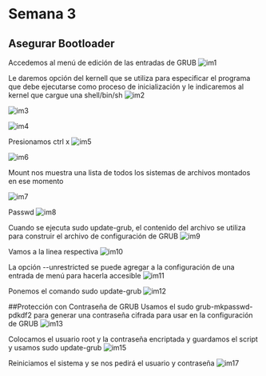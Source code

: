 # Semana 3
## Asegurar Bootloader

Accedemos al menú de edición de las entradas de GRUB
![im1](https://github.com/Sloot25/SistemasUnix/blob/main/Semanas/Semana3/Screenshot%20from%202024-11-18%2011-29-41.png)

Le daremos opción del kernell que se utiliza para especificar el programa que debe ejecutarse como proceso de inicialización y le indicaremos al kernel que cargue una shell/bin/sh 
![im2](https://github.com/Sloot25/SistemasUnix/blob/main/Semanas/Semana3/Screenshot%20from%202024-11-18%2011-30-46.png)

![im3](https://github.com/Sloot25/SistemasUnix/blob/main/Semanas/Semana3/Screenshot%20from%202024-11-18%2011-33-20.png)

![im4](https://github.com/Sloot25/SistemasUnix/blob/main/Semanas/Semana3/Screenshot%20from%202024-11-18%2011-34-38.png)

Presionamos ctrl x
![im5](https://github.com/Sloot25/SistemasUnix/blob/main/Semanas/Semana3/Screenshot%20from%202024-11-18%2011-34-52.png)

![im6](https://github.com/Sloot25/SistemasUnix/blob/main/Semanas/Semana3/Screenshot%20from%202024-11-18%2011-35-24.png)

Mount nos muestra una lista de todos los sistemas de archivos montados en ese momento

![im7](https://github.com/Sloot25/SistemasUnix/blob/main/Semanas/Semana3/Screenshot%20from%202024-11-18%2011-36-12.png)

Passwd
![im8](https://github.com/Sloot25/SistemasUnix/blob/main/Semanas/Semana3/Screenshot%20from%202024-11-18%2011-36-42.png)

Cuando se ejecuta sudo update-grub, el contenido del archivo se utiliza para construir el archivo de configuración de GRUB
![im9](https://github.com/Sloot25/SistemasUnix/blob/main/Semanas/Semana3/Screenshot%20from%202024-11-18%2011-41-56.png)

Vamos a la linea respectiva
![im10](https://github.com/Sloot25/SistemasUnix/blob/main/Semanas/Semana3/Screenshot%20from%202024-11-18%2011-43-31.png)

La opción --unrestricted se puede agregar a la configuración de una entrada de menú para hacerla accesible
![im11](https://github.com/Sloot25/SistemasUnix/blob/main/Semanas/Semana3/Screenshot%20from%202024-11-18%2011-50-48.png)

Ponemos el comando sudo update-grub
![im12](https://github.com/Sloot25/SistemasUnix/blob/main/Semanas/Semana3/Screenshot%20from%202024-11-18%2012-13-54.png)

##Protección con Contraseña de GRUB
Usamos el sudo grub-mkpasswd-pdkdf2 para generar una contraseña cifrada para usar en la configuración de GRUB
![im13](https://github.com/Sloot25/SistemasUnix/blob/main/Semanas/Semana3/Screenshot%20from%202024-11-18%2012-18-30.png)

Colocamos el usuario root y la contraseña encriptada y guardamos el script y usamos sudo update-grub
![im15](https://github.com/Sloot25/SistemasUnix/blob/main/Semanas/Semana3/Screenshot%20from%202024-11-18%2012-34-06.png)

Reiniciamos el sistema y se nos pedirá el usuario y contraseña
![im17](https://github.com/Sloot25/SistemasUnix/blob/main/Semanas/Semana3/Screenshot%20from%202024-11-18%2013-10-29.png)
